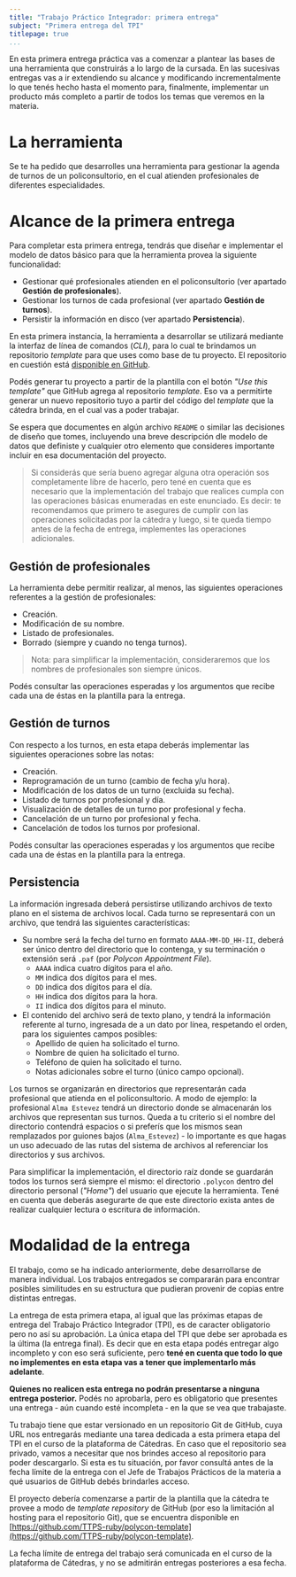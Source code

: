 ```yaml
---
title: "Trabajo Práctico Integrador: primera entrega"
subject: "Primera entrega del TPI"
titlepage: true
...
```


En esta primera entrega práctica vas a comenzar a plantear las bases de una herramienta que
construirás a lo largo de la cursada. En las sucesivas entregas vas a ir extendiendo su
alcance y modificando incrementalmente lo que tenés hecho hasta el momento para, finalmente,
implementar un producto más completo a partir de todos los temas que veremos en la materia.

# La herramienta

Se te ha pedido que desarrolles una herramienta para gestionar la agenda de turnos de un
policonsultorio, en el cual atienden profesionales de diferentes especialidades.

# Alcance de la primera entrega

Para completar esta primera entrega, tendrás que diseñar e implementar el modelo de datos
básico para que la herramienta provea la siguiente funcionalidad:

* Gestionar qué profesionales atienden en el policonsultorio (ver apartado **Gestión de profesionales**).
* Gestionar los turnos de cada profesional (ver apartado **Gestión de turnos**).
* Persistir la información en disco (ver apartado **Persistencia**).

En esta primera instancia, la herramienta a desarrollar se utilizará mediante la interfaz de
línea de comandos (_CLI_), para lo cual te brindamos un repositorio _template_ para que
uses como base de tu proyecto. El repositorio en cuestión está [disponible en GitHub](https://github.com/TTPS-ruby/polycon-template).

Podés generar tu proyecto a partir de la plantilla con el botón _"Use this template"_ que
GitHub agrega al repositorio _template_. Eso va a permitirte generar un nuevo repositorio
tuyo a partir del código del _template_ que la cátedra brinda, en el cual vas a poder trabajar.

Se espera que documentes en algún archivo `README` o similar las decisiones de diseño que
tomes, incluyendo una breve descripción dle modelo de datos que definiste y cualquier otro
elemento que consideres importante incluir en esa documentación del proyecto.

> Si considerás que sería bueno agregar alguna otra operación sos completamente libre de
> hacerlo, pero tené en cuenta que es necesario que la implementación del trabajo que
> realices cumpla con las operaciones básicas enumeradas en este enunciado. Es decir: te
> recomendamos que primero te asegures de cumplir con las operaciones solicitadas por la
> cátedra y luego, si te queda tiempo antes de la fecha de entrega, implementes las
> operaciones adicionales.

## Gestión de profesionales

La herramienta debe permitir realizar, al menos, las siguientes operaciones referentes a
la gestión de profesionales:

* Creación.
* Modificación de su nombre.
* Listado de profesionales.
* Borrado (siempre y cuando no tenga turnos).

> Nota: para simplificar la implementación, consideraremos que los nombres de profesionales
> son siempre únicos.

Podés consultar las operaciones esperadas y los argumentos que recibe cada una de éstas en
la plantilla para la entrega.

## Gestión de turnos

Con respecto a los turnos, en esta etapa deberás implementar las siguientes operaciones
sobre las notas:

* Creación.
* Reprogramación de un turno (cambio de fecha y/u hora).
* Modificación de los datos de un turno (excluida su fecha).
* Listado de turnos por profesional y día.
* Visualización de detalles de un turno por profesional y fecha.
* Cancelación de un turno por profesional y fecha.
* Cancelación de todos los turnos por profesional.

Podés consultar las operaciones esperadas y los argumentos que recibe cada una de éstas en
la plantilla para la entrega.

## Persistencia

La información ingresada deberá persistirse utilizando archivos de texto plano en el sistema
de archivos local. Cada turno se representará con un archivo, que tendrá las siguientes
características:

* Su nombre será la fecha del turno en formato `AAAA-MM-DD_HH-II`, deberá ser único dentro
  del directorio que lo contenga, y su terminación o extensión será `.paf` (por _Polycon Appointment File_).
  * `AAAA` indica cuatro dígitos para el año.
  * `MM` indica dos dígitos para el mes.
  * `DD` indica dos dígitos para el día.
  * `HH` indica dos dígitos para la hora.
  * `II` indica dos dígitos para el minuto.
* El contenido del archivo será de texto plano, y tendrá la información referente al turno,
  ingresada de a un dato por línea, respetando el orden, para los siguientes campos posibles:
  * Apellido de quien ha solicitado el turno.
  * Nombre de quien ha solicitado el turno.
  * Teléfono de quien ha solicitado el turno.
  * Notas adicionales sobre el turno (único campo opcional).

Los turnos se organizarán en directorios que representarán cada profesional que atienda en
el policonsultorio. A modo de ejemplo: la profesional `Alma Estevez` tendrá un directorio
donde se almacenarán los archivos que representan sus turnos. Queda a tu criterio si el
nombre del directorio contendrá espacios o si preferís que los mismos sean remplazados por
guiones bajos (`Alma_Estevez`) - lo importante es que hagas un uso adecuado de las rutas
del sistema de archivos al referenciar los directorios y sus archivos.

Para simplificar la implementación, el directorio raíz donde se guardarán todos los turnos
será siempre el mismo: el directorio `.polycon` dentro del directorio personal (_"Home"_)
del usuario que ejecute la herramienta. Tené en cuenta que deberás asegurarte de que este
directorio exista antes de realizar cualquier lectura o escritura de información.

# Modalidad de la entrega

El trabajo, como se ha indicado anteriormente, debe desarrollarse de manera individual.
Los trabajos entregados se compararán para encontrar posibles similitudes en su estructura
que pudieran provenir de copias entre distintas entregas.

La entrega de esta primera etapa, al igual que las próximas etapas de entrega del Trabajo
Práctico Integrador (TPI), es de caracter obligatorio pero no así su aprobación. La única
etapa del TPI que debe ser aprobada es la última (la entrega final). Es decir que en esta
etapa podés entregar algo incompleto y con eso será suficiente, pero **tené en cuenta que
todo lo que no implementes en esta etapa vas a tener que implementarlo más adelante**.

**Quienes no realicen esta entrega no podrán presentarse a ninguna entrega posterior.**
Podés no aprobarla, pero es obligatorio que presentes una entrega ‐ aún cuando esté incompleta ‐
en la que se vea que trabajaste.

Tu trabajo tiene que estar versionado en un repositorio Git de GitHub, cuya URL nos
entregarás mediante una tarea dedicada a esta primera etapa del TPI en el curso de la plataforma
de Cátedras. En caso que el repositorio sea privado, vamos a necesitar que nos brindes
acceso al repositorio para poder descargarlo. Si esta es tu situación, por favor consultá
antes de la fecha límite de la entrega con el Jefe de Trabajos Prácticos de la materia a
qué usuarios de GitHub debés brindarles acceso.

El proyecto debería comenzarse a partir de la plantilla que la cátedra te provee a modo de
 _template repository_ de GitHub (por eso la limitación al hosting para el repositorio Git),
 que se encuentra disponible en [https://github.com/TTPS-ruby/polycon-template](https://github.com/TTPS-ruby/polycon-template).

La fecha límite de entrega del trabajo será comunicada en el curso de la plataforma de
Cátedras, y no se admitirán entregas posteriores a esa fecha.
